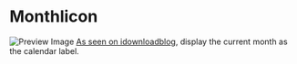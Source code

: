 # Monthlicon
![Preview Image](https://i.imgur.com/b0ujgLZ.jpg)
[As seen on idownloadblog](https://www.idownloadblog.com/2018/05/31/monthlicon/), display the current month as the calendar label.
